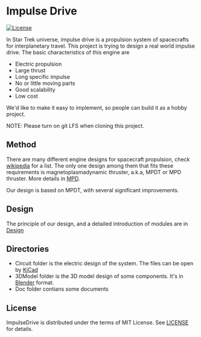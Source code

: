 # Impulse Drive

[![License](https://img.shields.io/github/license/mashape/apistatus.svg)](LICENSE)

In Star Trek universe, impulse drive is a propulsion system of spacecrafts for interplanetary travel. This project is trying to design a real world impulse drive. The basic characteristics of this engine are

* Electric propulsion
* Large thrust
* Long specific impulse
* No or little moving parts
* Good scalability
* Low cost

We'd like to make it easy to implement, so people can build it as a hobby project.

NOTE: Please turn on git LFS when cloning this project.

## Method

There are many different engine designs for spacecraft propulsion, check [wikipedia](https://en.wikipedia.org/wiki/Spacecraft_propulsion#Table_of_methods) for a list. The only one design among them that fits these requirements is magnetoplasmadynamic thruster, a.k.a, MPDT or MPD thruster. More details in [MPD](Doc/Mpd.md).

Our design is based on MPDT, with several significant improvements.

## Design

The principle of our design, and a detailed introduction of modules are in [Design](Doc/Design.md)

## Directories

* Circuit folder is the electric design of the system. The files can be open by [KiCad](https://kicad-pcb.org/)
* 3DModel folder is the 3D model design of some components. It's in [Blender](https://www.blender.org/) format.
* Doc folder contians some documents

## License

ImpulseDrive is distributed under the terms of MIT License. See [LICENSE](LICENSE) for details.
